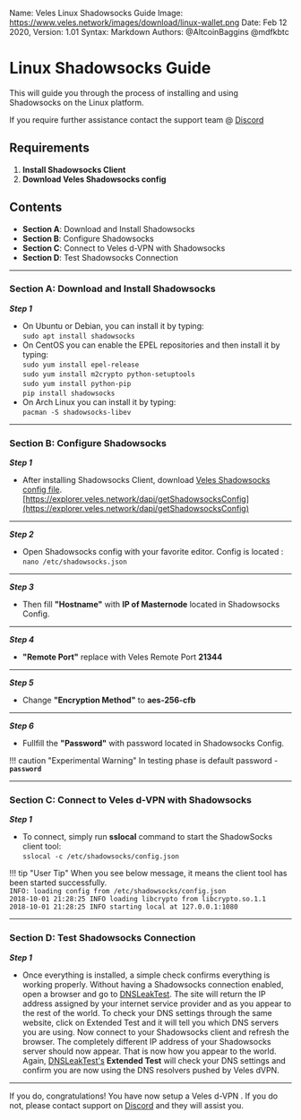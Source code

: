 Name:           Veles Linux Shadowsocks Guide
Image:          https://www.veles.network/images/download/linux-wallet.png
Date:           Feb 12 2020,
Version: 		1.01
Syntax:         Markdown
Authors:        @AltcoinBaggins @mdfkbtc

# Linux Shadowsocks Guide 
This will guide you through the process of installing and using Shadowsocks on the Linux platform.  

If you require further assistance contact the support team @ [Discord](https://discord.gg/P528fGg)

## Requirements
1) **Install Shadowsocks Client**  
2) **Download Veles Shadowsocks config**  

## Contents
* **Section A**: Download and Install Shadowsocks
* **Section B**: Configure Shadowsocks
* **Section C**: Connect to Veles d-VPN with Shadowsocks
* **Section D**: Test Shadowsocks Connection
***

### Section A: Download and Install Shadowsocks

***Step 1***  

* On Ubuntu or Debian, you can install it by typing:  
`sudo apt install shadowsocks`  
* On CentOS you can enable the EPEL repositories and then install it by typing:  
`sudo yum install epel-release`  
`sudo yum install m2crypto python-setuptools`  
`sudo yum install python-pip`  
`pip install shadowsocks`  
* On Arch Linux you can install it by typing:  
`pacman -S shadowsocks-libev`  

***

### Section B: Configure Shadowsocks 

***Step 1***  

* After installing Shadowsocks Client, download [Veles Shadowsocks config file](https://explorer.veles.network/dapi/getShadowsocksConfig).  
[https://explorer.veles.network/dapi/getShadowsocksConfig](https://explorer.veles.network/dapi/getShadowsocksConfig)

***

***Step 2***  

* Open Shadowsocks config with your favorite editor. Config is located :  
`nano /etc/shadowsocks.json`

***

***Step 3***  

* Then fill **"Hostname"** with **IP of Masternode** located in Shadowsocks Config.

***

***Step 4***  

* **"Remote Port"** replace with Veles Remote Port **21344**

***

***Step 5***  

* Change **"Encryption Method"** to **aes-256-cfb**

***

***Step 6***  

* Fullfill the **"Password"** with password located in Shadowsocks Config.  

!!! caution "Experimental Warning"
	In testing phase is default password - **`password`**  

***

### Section C: Connect to Veles d-VPN with Shadowsocks 

***Step 1***  

* To connect, simply run **sslocal** command to start the ShadowSocks client tool:    
`sslocal -c /etc/shadowsocks/config.json`  

!!! tip "User Tip"
	When you see below message, it means the client tool has been started successfully.  
	`INFO: loading config from /etc/shadowsocks/config.json`  
	`2018-10-01 21:28:25 INFO loading libcrypto from libcrypto.so.1.1`  
	`2018-10-01 21:28:25 INFO starting local at 127.0.0.1:1080`    

***

### Section D: Test Shadowsocks Connection

***Step 1***  

* Once everything is installed, a simple check confirms everything is working properly. Without having a Shadowsocks connection enabled, open a browser and go to [DNSLeakTest](https://www.dnsleaktest.com/).
The site will return the IP address assigned by your internet service provider and as you appear to the rest of the world. To check your DNS settings through the same website, click on Extended Test and it will tell you which DNS servers you are using.
Now connect to your Shadowsocks client and refresh the browser. The completely different IP address of your Shadowsocks server should now appear. That is now how you appear to the world. Again, [DNSLeakTest's](https://www.dnsleaktest.com/) **Extended Test** will check your DNS settings and confirm you are now using the DNS resolvers pushed by Veles dVPN.

***

If you do, congratulations! You have now setup a Veles d-VPN . If you do not, please contact support on [Discord](https://discord.gg/P528fGg) and they will assist you.  
